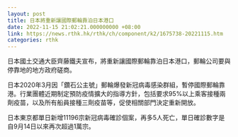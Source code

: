 ```yaml
---
layout: post
title: 日本將重新讓國際郵輪靠泊日本港口
date: 2022-11-15 21:02:21.000000000 +08:00
link: https://news.rthk.hk/rthk/ch/component/k2/1675738-20221115.htm
categories: rthk
---
```


日本國土交通大臣齊藤鐵夫宣布，將重新讓國際郵輪靠泊日本港口，郵輪公司要與停靠地的地方政府磋商。

日本2020年3月因「鑽石公主號」郵輪爆發新冠病毒感染群組，暫停國際郵輪靠港。行業團體近期制定預防疫情擴大的指導方針，包括要求95%以上乘客接種兩劑疫苗，以及所有船員接種三劑疫苗等，促使相關部門決定重新開放。

日本東京都單日新增11196宗新冠病毒確診個案，再多5人死亡，單日確診數字是自9月14日以來再次超過1萬宗。
